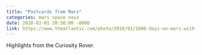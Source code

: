 ```yaml
---
title: "Postcards from Mars"
categories: mars space nasa
date: 2018-02-01 20:50:00 -0000
link: https://www.theatlantic.com/photo/2018/01/2000-days-on-mars-with-the-curiosity-rover/551984/
---
```

Highlights from the Curiosity Rover.